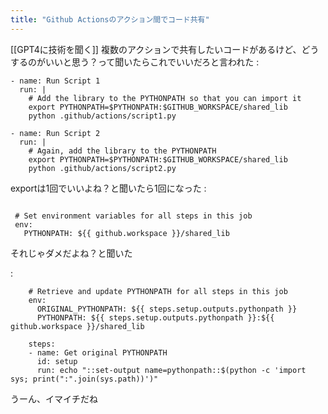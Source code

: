 ```yaml
---
title: "Github Actionsのアクション間でコード共有"
---
```


[[GPT4に技術を聞く]]
複数のアクションで共有したいコードがあるけど、どうするのがいいと思う？って聞いたらこれでいいだろと言われた
:

```
- name: Run Script 1
  run: |
    # Add the library to the PYTHONPATH so that you can import it
    export PYTHONPATH=$PYTHONPATH:$GITHUB_WORKSPACE/shared_lib
    python .github/actions/script1.py

- name: Run Script 2
  run: |
    # Again, add the library to the PYTHONPATH
    export PYTHONPATH=$PYTHONPATH:$GITHUB_WORKSPACE/shared_lib
    python .github/actions/script2.py
```


exportは1回でいいよね？と聞いたら1回になった
:

```

 # Set environment variables for all steps in this job
 env:
   PYTHONPATH: ${{ github.workspace }}/shared_lib
```


それじゃダメだよね？と聞いた

:

```
    # Retrieve and update PYTHONPATH for all steps in this job
    env:
      ORIGINAL_PYTHONPATH: ${{ steps.setup.outputs.pythonpath }}
      PYTHONPATH: ${{ steps.setup.outputs.pythonpath }}:${{ github.workspace }}/shared_lib

    steps:
    - name: Get original PYTHONPATH
      id: setup
      run: echo "::set-output name=pythonpath::$(python -c 'import sys; print(":".join(sys.path))')"
```


うーん、イマイチだね
